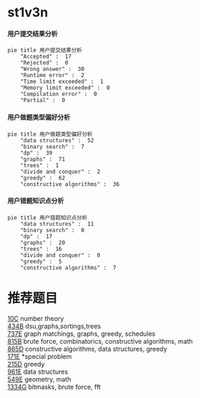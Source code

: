 # st1v3n

<!-- tabs:start -->



#### **用户提交结果分析**

```mermaid
pie title 用户提交结果分析
    "Accepted" :  17
    "Rejected" :  0
    "Wrong answer" :  30
    "Runtime error" :  2
    "Time limit exceeded" :  1
    "Memory limit exceeded" :  0
    "Compilation error" :  0
    "Partial" :  0
```

#### **用户做题类型偏好分析**

```mermaid
pie title 用户做题类型偏好分析
    "data structures" :  52
    "binary search" :  7
    "dp" :  39
    "graphs" :  71
    "trees" :  1
    "divide and conquer" :  2
    "greedy" :  62
    "constructive algorithms" :  36
```
#### **用户错题知识点分析**

```mermaid
pie title 用户错题知识点分析
    "data structures" :  11
    "binary search" :  0
    "dp" :  17
    "graphs" :  20
    "trees" :  16
    "divide and conquer" :  0
    "greedy" :  5
    "constructive algorithms" :  7
```



<!-- tabs:end -->
# 推荐题目
[10C](https://codeforces.com/contest/10/problem/C)		number theory		  
[434B](https://codeforces.com/contest/434/problem/B)		dsu,graphs,sortings,trees		  
[737E](https://codeforces.com/contest/737/problem/E)		graph matchings,
                        graphs,
                        greedy,
                        schedules		  
[815B](https://codeforces.com/contest/815/problem/B)		brute force,
                        combinatorics,
                        constructive algorithms,
                        math		  
[865D](https://codeforces.com/contest/865/problem/D)		constructive algorithms,
                        data structures,
                        greedy		  
[171E](https://codeforces.com/contest/171/problem/E)		*special problem		  
[215D](https://codeforces.com/contest/215/problem/D)		greedy		  
[961E](https://codeforces.com/contest/961/problem/E)		data structures		  
[549E](https://codeforces.com/contest/549/problem/E)		geometry,
                        math		  
[1334G](https://codeforces.com/contest/1334/problem/G)		bitmasks,
                        brute force,
                        fft		  

